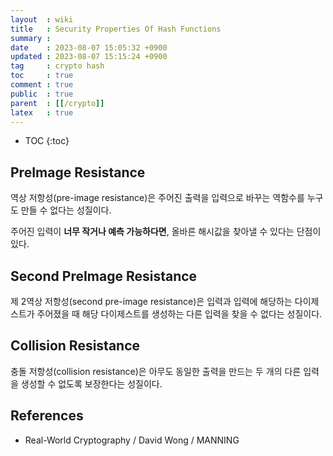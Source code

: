 ```yaml
---
layout  : wiki
title   : Security Properties Of Hash Functions
summary : 
date    : 2023-08-07 15:05:32 +0900
updated : 2023-08-07 15:15:24 +0900
tag     : crypto hash
toc     : true
comment : true
public  : true
parent  : [[/crypto]]
latex   : true
---
```

* TOC
{:toc}

## PreImage Resistance

역상 저항성(pre-image resistance)은 주어진 출력을 입력으로 바꾸는 역함수를 누구도 만들 수 없다는 성질이다.

주어진 입력이 __너무 작거나 예측 가능하다면__, 올바른 해시값을 찾아낼 수 있다는 단점이 있다.

## Second PreImage Resistance

제 2역상 저항성(second pre-image resistance)은 입력과 입력에 해당하는 다이제스트가 주어졌을 때 해당 다이제스트를 생성하는
다른 입력을 찾을 수 없다는 성질이다.

## Collision Resistance

충돌 저항성(collision resistance)은 아무도 동일한 출력을 만드는 두 개의 다른 입력을 생성할 수 없도록 보장한다는 성질이다.

## References

- Real-World Cryptography / David Wong / MANNING